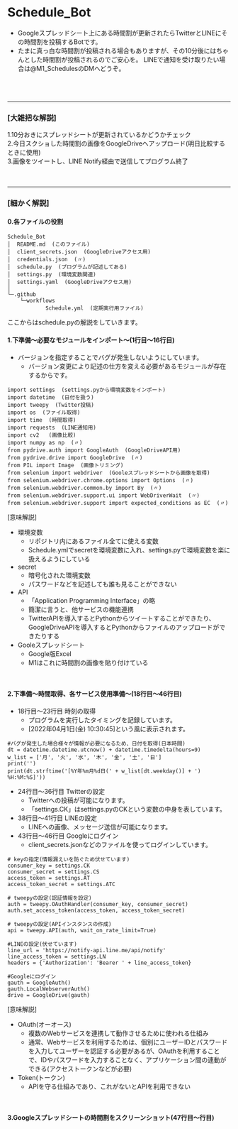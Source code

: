 # Schedule_Bot
- Googleスプレッドシート上にある時間割が更新されたらTwitterとLINEにその時間割を投稿するBotです。
- たまに真っ白な時間割が投稿される場合もありますが、その10分後にはちゃんとした時間割が投稿されるのでご安心を。
LINEで通知を受け取りたい場合は@M1_SchedulesのDMへどうぞ。<br><br><br><br>


--------------------------------------------------------------------------------------
### [大雑把な解説]
1.10分おきにスプレッドシートが更新されているかどうかチェック<br>
2.今日スクショした時間割の画像をGoogleDriveへアップロード(明日比較するときに使用)<br>
3.画像をツイートし、LINE Notify経由で送信してプログラム終了<br><br><br>

--------------------------------------------------------------------------------------
### [細かく解説]

#### 0.各ファイルの役割
```
Schedule_Bot
│  README.md  (このファイル)
│  client_secrets.json  (GoogleDriveアクセス用)
│  credentials.json  (〃)
│  schedule.py  (プログラムが記述してある)
│  settings.py  (環境変数関連)
│  settings.yaml  (GoogleDriveアクセス用)
│  
└─.github
    └─workflows
            Schedule.yml  (定期実行用ファイル)
```
ここからはschedule.pyの解説をしていきます。
<br>

#### 1.下準備～必要なモジュールをインポート～(1行目～16行目)
- バージョンを指定することでバグが発生しないようにしています。
  - バージョン変更により記述の仕方を変える必要があるモジュールが存在するからです。
```
import settings  (settings.pyから環境変数をインポート)
import datetime  (日付を扱う)
import tweepy  (Twitter投稿)
import os  (ファイル取得)
import time  (時間取得)
import requests  (LINE通知用)
import cv2   (画像比較)
import numpy as np  (〃)
from pydrive.auth import GoogleAuth  (GoogleDriveAPI用)
from pydrive.drive import GoogleDrive  (〃)
from PIL import Image  (画像トリミング)
from selenium import webdriver  (Gooleスプレッドシートから画像を取得)
from selenium.webdriver.chrome.options import Options  (〃)
from selenium.webdriver.common.by import By  (〃)
from selenium.webdriver.support.ui import WebDriverWait  (〃)
from selenium.webdriver.support import expected_conditions as EC  (〃)
```

[意味解説]
- 環境変数
  - リポジトリ内にあるファイル全てに使える変数
  - Schedule.ymlでsecretを環境変数に入れ、settings.pyで環境変数を楽に扱えるようにしている
- secret
  - 暗号化された環境変数
  - パスワードなどを記述しても誰も見ることができない
- API
  - 「Application Programming Interface」の略
  - 簡潔に言うと、他サービスの機能連携
   - TwitterAPIを導入するとPythonからツイートすることができたり、GoogleDriveAPIを導入するとPythonからファイルのアップロードができたりする
- Gooleスプレッドシート
  - Google版Excel
  - M1はこれに時間割の画像を貼り付けている
<br>

#### 2.下準備～時間取得、各サービス使用準備～(18行目～46行目)
- 18行目～23行目 時刻の取得
  - プログラムを実行したタイミングを記録しています。
  - [2022年04月1日(金) 10:30:45]という風に表示されます。

```
#バグが発生した場合様々が情報が必要になるため、日付を取得(日本時間)
dt = datetime.datetime.utcnow() + datetime.timedelta(hours=9)
w_list = ['月', '火', '水', '木', '金', '土', '日']
print('')
print(dt.strftime('[%Y年%m月%d日(' + w_list[dt.weekday()] + ') %H:%M:%S]'))
```

- 24行目～36行目 Twitterの設定
  - Twitterへの投稿が可能になります。
  - 「settings.CK」はsettings.pyのCKという変数の中身を表しています。
- 38行目～41行目 LINEの設定
  - LINEへの画像、メッセージ送信が可能になります。
- 43行目～46行目 Googleにログイン
  - client_secrets.jsonなどのファイルを使ってログインしています。
```
# keyの指定(情報漏えいを防ぐため伏せています)
consumer_key = settings.CK
consumer_secret = settings.CS
access_token = settings.AT
access_token_secret = settings.ATC

# tweepyの設定(認証情報を設定)
auth = tweepy.OAuthHandler(consumer_key, consumer_secret)
auth.set_access_token(access_token, access_token_secret)

# tweepyの設定(APIインスタンスの作成)
api = tweepy.API(auth, wait_on_rate_limit=True)

#LINEの設定(伏せています)
line_url = 'https://notify-api.line.me/api/notify'
line_access_token = settings.LN
headers = {'Authorization': 'Bearer ' + line_access_token}

#Googleにログイン
gauth = GoogleAuth()
gauth.LocalWebserverAuth()
drive = GoogleDrive(gauth)
```

[意味解説]
- OAuth(オーオース)
  - 複数のWebサービスを連携して動作させるために使われる仕組み 
  - 通常、Webサービスを利用するためは、個別にユーザーIDとパスワードを入力してユーザーを認証する必要があるが、OAuthを利用することで、IDやパスワードを入力することなく、アプリケーション間の連動ができる(アクセストークンなどが必要)
- Token(トークン)
  - APIを守る仕組みであり、これがないとAPIを利用できない
<br>

#### 3.Googleスプレッドシートの時間割をスクリーンショット(47行目～行目)
